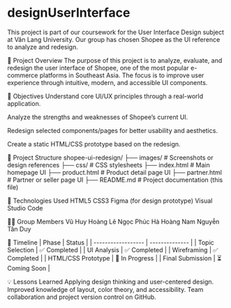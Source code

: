 # designUserInterface
This project is part of our coursework for the User Interface Design subject at Văn Lang University. Our group has chosen Shopee as the UI reference to analyze and redesign.

📌 Project Overview
The purpose of this project is to analyze, evaluate, and redesign the user interface of Shopee, one of the most popular e-commerce platforms in Southeast Asia. The focus is to improve user experience through intuitive, modern, and accessible UI components.

🎯 Objectives
Understand core UI/UX principles through a real-world application.

Analyze the strengths and weaknesses of Shopee’s current UI.

Redesign selected components/pages for better usability and aesthetics.

Create a static HTML/CSS prototype based on the redesign.

📁 Project Structure
shopee-ui-redesign/
├── images/             # Screenshots or design references
├── css/                # CSS stylesheets
├── index.html          # Main homepage UI
├── product.html        # Product detail page UI
├── partner.html        # Partner or seller page UI
├── README.md           # Project documentation (this file)

🔧 Technologies Used
HTML5
CSS3
Figma (for design prototype)
Visual Studio Code

👨‍💻 Group Members
Vũ Huy Hoàng
Lê Ngọc Phúc
Hà Hoàng Nam
Nguyễn Tấn Duy

📅 Timeline
| Phase              | Status         |
| ------------------ | -------------- |
| Topic Selection    | ✅ Completed    |
| UI Analysis        | ✅ Completed    |
| Wireframing        | ✅ Completed    |
| HTML/CSS Prototype | 🔄 In Progress |
| Final Submission   | ⏳ Coming Soon  |

💡 Lessons Learned
Applying design thinking and user-centered design.
Improved knowledge of layout, color theory, and accessibility.
Team collaboration and project version control on GitHub.
